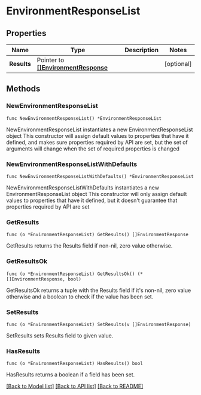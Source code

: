 # EnvironmentResponseList

## Properties

Name | Type | Description | Notes
------------ | ------------- | ------------- | -------------
**Results** | Pointer to [**[]EnvironmentResponse**](EnvironmentResponse.md) |  | [optional] 

## Methods

### NewEnvironmentResponseList

`func NewEnvironmentResponseList() *EnvironmentResponseList`

NewEnvironmentResponseList instantiates a new EnvironmentResponseList object
This constructor will assign default values to properties that have it defined,
and makes sure properties required by API are set, but the set of arguments
will change when the set of required properties is changed

### NewEnvironmentResponseListWithDefaults

`func NewEnvironmentResponseListWithDefaults() *EnvironmentResponseList`

NewEnvironmentResponseListWithDefaults instantiates a new EnvironmentResponseList object
This constructor will only assign default values to properties that have it defined,
but it doesn't guarantee that properties required by API are set

### GetResults

`func (o *EnvironmentResponseList) GetResults() []EnvironmentResponse`

GetResults returns the Results field if non-nil, zero value otherwise.

### GetResultsOk

`func (o *EnvironmentResponseList) GetResultsOk() (*[]EnvironmentResponse, bool)`

GetResultsOk returns a tuple with the Results field if it's non-nil, zero value otherwise
and a boolean to check if the value has been set.

### SetResults

`func (o *EnvironmentResponseList) SetResults(v []EnvironmentResponse)`

SetResults sets Results field to given value.

### HasResults

`func (o *EnvironmentResponseList) HasResults() bool`

HasResults returns a boolean if a field has been set.


[[Back to Model list]](../README.md#documentation-for-models) [[Back to API list]](../README.md#documentation-for-api-endpoints) [[Back to README]](../README.md)


